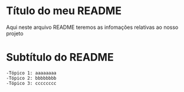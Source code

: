 # Título do meu README

Aqui neste arquivo README teremos as infomações relativas ao nosso projeto 


# Subtítulo do README

    -Tópico 1: aaaaaaaa
    -Tópico 2: bbbbbbbb
    -Tópico 3: cccccccc
